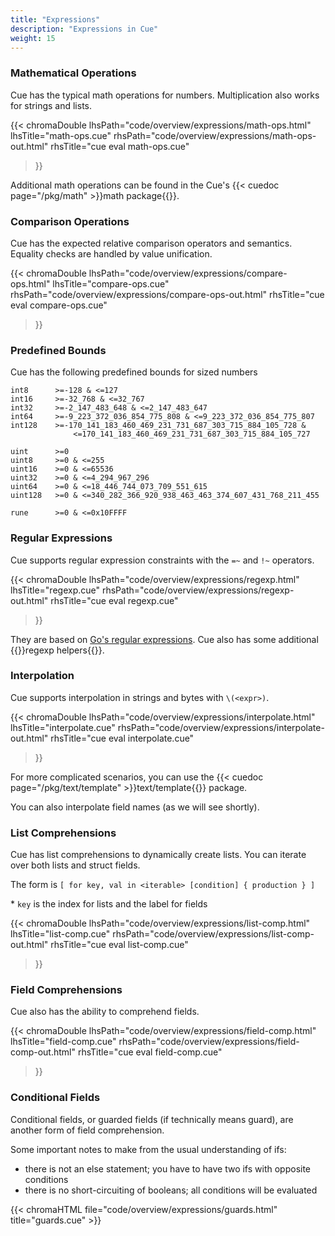 ```yaml
---
title: "Expressions"
description: "Expressions in Cue"
weight: 15
---
```


### Mathematical Operations

Cue has the typical math operations for numbers.
Multiplication also works for strings and lists.

{{< chromaDouble
  lhsPath="code/overview/expressions/math-ops.html" lhsTitle="math-ops.cue"
  rhsPath="code/overview/expressions/math-ops-out.html" rhsTitle="cue eval math-ops.cue"
>}}

Additional math operations can be found in the Cue's
{{< cuedoc page="/pkg/math" >}}math package{{</cuedoc>}}.

### Comparison Operations

Cue has the expected relative comparison operators and semantics.
Equality checks are handled by value unification.

{{< chromaDouble
  lhsPath="code/overview/expressions/compare-ops.html" lhsTitle="compare-ops.cue"
  rhsPath="code/overview/expressions/compare-ops-out.html" rhsTitle="cue eval compare-ops.cue"
>}}

### Predefined Bounds

Cue has the following predefined bounds for sized numbers

```text
int8      >=-128 & <=127
int16     >=-32_768 & <=32_767
int32     >=-2_147_483_648 & <=2_147_483_647
int64     >=-9_223_372_036_854_775_808 & <=9_223_372_036_854_775_807
int128    >=-170_141_183_460_469_231_731_687_303_715_884_105_728 &
              <=170_141_183_460_469_231_731_687_303_715_884_105_727

uint      >=0
uint8     >=0 & <=255
uint16    >=0 & <=65536
uint32    >=0 & <=4_294_967_296
uint64    >=0 & <=18_446_744_073_709_551_615
uint128   >=0 & <=340_282_366_920_938_463_463_374_607_431_768_211_455

rune      >=0 & <=0x10FFFF
```

### Regular Expressions

Cue supports regular expression constraints with the `=~` and `!~` operators.


{{< chromaDouble
  lhsPath="code/overview/expressions/regexp.html" lhsTitle="regexp.cue"
  rhsPath="code/overview/expressions/regexp-out.html" rhsTitle="cue eval regexp.cue"
>}}

They are based on [Go's regular expressions](https://golang.org/pkg/regexp/).
Cue also has some additional {{<cuedoc page="/pkg/regexp" >}}regexp helpers{{</cuedoc>}}.



### Interpolation

Cue supports interpolation in strings and bytes with `\(<expr>)`.

{{< chromaDouble
  lhsPath="code/overview/expressions/interpolate.html" lhsTitle="interpolate.cue"
  rhsPath="code/overview/expressions/interpolate-out.html" rhsTitle="cue eval interpolate.cue"
>}}

For more complicated scenarios, you can use the {{< cuedoc page="/pkg/text/template" >}}text/template{{</cuedoc>}} package.

You can also interpolate field names (as we will see shortly).


### List Comprehensions

Cue has list comprehensions to dynamically create lists.
You can iterate over both lists and struct fields.

The form is `[ for key, val in <iterable> [condition] { production } ]`

\* `key` is the index for lists and the label for fields

{{< chromaDouble
  lhsPath="code/overview/expressions/list-comp.html" lhsTitle="list-comp.cue"
  rhsPath="code/overview/expressions/list-comp-out.html" rhsTitle="cue eval list-comp.cue"
>}}


### Field Comprehensions

Cue also has the ability to comprehend fields.

{{< chromaDouble
  lhsPath="code/overview/expressions/field-comp.html" lhsTitle="field-comp.cue"
  rhsPath="code/overview/expressions/field-comp-out.html" rhsTitle="cue eval field-comp.cue"
>}}

### Conditional Fields

Conditional fields, or guarded fields (if technically means guard), are another form of field comprehension.

Some important notes to make from the usual understanding of ifs:

- there is not an else statement; you have to have two ifs with opposite conditions
- there is no short-circuiting of booleans; all conditions will be evaluated

{{< chromaHTML file="code/overview/expressions/guards.html" title="guards.cue" >}}
